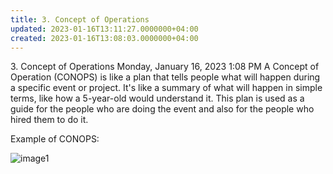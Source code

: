 ```yaml
---
title: 3. Concept of Operations
updated: 2023-01-16T13:11:27.0000000+04:00
created: 2023-01-16T13:08:03.0000000+04:00
---
```


3\. Concept of Operations
Monday, January 16, 2023
1:08 PM
A Concept of Operation (CONOPS) is like a plan that tells people what will happen during a specific event or project. It's like a summary of what will happen in simple terms, like how a 5-year-old would understand it. This plan is used as a guide for the people who are doing the event and also for the people who hired them to do it.

Example of CONOPS:

![image1](image1-196.png)
